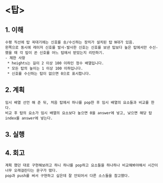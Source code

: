 # <탑>

## 1. 이해

    수평 직선에 탑 꼭대기에는 신호를 송/수신하는 장치가 설치된 탑 N대가 있음.
    왼쪽으로 동시에 레이저 신호를 발사-발사한 신호는 신호를 보낸 탑보다 높은 탑에서만 수신-했을 때 각 탑이 쏜 신호를 어느 탑에서 받았는지 리턴하기.
    - 제한 사항
     * heights는 길이 2 이상 100 이하인 정수 배열입니다.
     * 모든 탑의 높이는 1 이상 100 이하입니다.
     * 신호를 수신하는 탑이 없으면 0으로 표시합니다.

## 2. 계획

    임시 배열 선언 해 준 뒤, 처음 탑에서 하나를 pop한 후 임시 배열의 요소들과 비교를 한다.
    비교 후 탑의 요소가 임시 배열의 요소보다 높으면 0을 answer에 넣고, 낮으면 해당 탑 index를 answer에 넣는다.

## 3. 실행

## 4. 회고

    계획 했던 대로 구현해보려고 하니 하나를 pop하고 요소들을 하나하나 비교해봐야해서 시간이 너무 오래걸린다는 문구가 떴다.
    pop과 push를 써서 구현하고 싶은데 잘 안되어서 다른 소스들을 참고했다.
